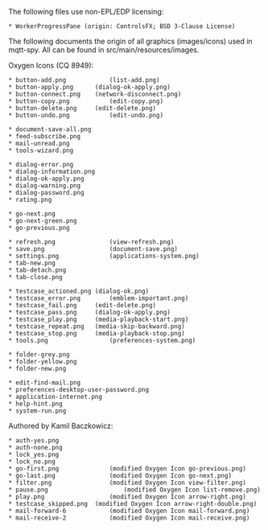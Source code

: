 The following files use non-EPL/EDP licensing:

    * WorkerProgressPane (origin: ControlsFX; BSD 3-Clause License)

The following documents the origin of all graphics (images/icons) used in mqtt-spy. All can be found in src/main/resources/images.

Oxygen Icons (CQ 8949):

    * button-add.png			(list-add.png)
    * button-apply.png		(dialog-ok-apply.png)
    * button-connect.png 	(network-disconnect.png)
    * button-copy.png			(edit-copy.png)
    * button-delete.png		(edit-delete.png)
    * button-undo.png			(edit-undo.png)
    
    * document-save-all.png
    * feed-subscribe.png
    * mail-unread.png
    * tools-wizard.png
    
    * dialog-error.png
    * dialog-information.png  
    * dialog-ok-apply.png
    * dialog-warning.png
    * dialog-password.png
    * rating.png

    * go-next.png
    * go-next-green.png
    * go-previous.png
    
    * refresh.png				(view-refresh.png)
    * save.png					(document-save.png)
    * settings.png				(applications-system.png)
    * tab-new.png
    * tab-detach.png
    * tab-close.png
    
    * testcase_actioned.png	(dialog-ok.png)
    * testcase_error.png		(emblem-important.png)
    * testcase_fail.png		(edit-delete.png)
    * testcase_pass.png		(dialog-ok-apply.png)
    * testcase_play.png		(media-playback-start.png)
    * testcase_repeat.png	(media-skip-backward.png)
    * testcase_stop.png		(media-playback-stop.png)
    * tools.png					(preferences-system.png)
    
    * folder-grey.png
    * folder-yellow.png
    * folder-new.png
    
    * edit-find-mail.png
    * preferences-desktop-user-password.png
    * application-internet.png
    * help-hint.png
    * system-run.png
     
Authored by Kamil Baczkowicz:

	* auth-yes.png
	* auth-none.png
	* lock_yes.png
	* lock_no.png
	* go-first.png				(modified Oxygen Icon go-previous.png)
	* go-last.png				(modified Oxygen Icon go-next.png)
	* filter.png 				(modified Oxygen Icon view-filter.png)
	* pause.png 					(modified Oxygen Icon list-remove.png)
	* play.png 					(modified Oxygen Icon arrow-right.png)  
	* testcase_skipped.png	(modified Oxygen Icon arrow-right-double.png)
	* mail-forward-6 			(modified Oxygen Icon mail-forward.png)
	* mail-receive-2 			(modified Oxygen Icon mail-receive.png)
	 